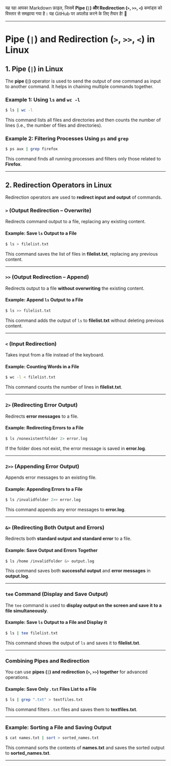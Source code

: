 यह रहा आपका Markdown फ़ाइल, जिसमें **Pipe (`|`) और Redirection (`>`, `>>`, `<`)** कमांड्स को विस्तार से समझाया गया है। यह GitHub पर अपलोड करने के लिए तैयार है! 🚀  

---

# Pipe (`|`) and Redirection (`>`, `>>`, `<`) in Linux

## 1. **Pipe (`|`) in Linux**

The **pipe (`|`)** operator is used to send the output of one command as input to another command. It helps in chaining multiple commands together.

### **Example 1: Using `ls` and `wc -l`**
```bash
$ ls | wc -l
```
This command lists all files and directories and then counts the number of lines (i.e., the number of files and directories).

### **Example 2: Filtering Processes Using `ps` and `grep`**
```bash
$ ps aux | grep firefox
```
This command finds all running processes and filters only those related to **Firefox**.

---

## 2. **Redirection Operators in Linux**

Redirection operators are used to **redirect input and output** of commands.

### **`>` (Output Redirection – Overwrite)**
Redirects command output to a file, replacing any existing content.

#### **Example: Save `ls` Output to a File**
```bash
$ ls > filelist.txt
```
This command saves the list of files in **filelist.txt**, replacing any previous content.

---

### **`>>` (Output Redirection – Append)**
Redirects output to a file **without overwriting** the existing content.

#### **Example: Append `ls` Output to a File**
```bash
$ ls >> filelist.txt
```
This command adds the output of `ls` to **filelist.txt** without deleting previous content.

---

### **`<` (Input Redirection)**
Takes input from a file instead of the keyboard.

#### **Example: Counting Words in a File**
```bash
$ wc -l < filelist.txt
```
This command counts the number of lines in **filelist.txt**.

---

### **`2>` (Redirecting Error Output)**
Redirects **error messages** to a file.

#### **Example: Redirecting Errors to a File**
```bash
$ ls /nonexistentfolder 2> error.log
```
If the folder does not exist, the error message is saved in **error.log**.

---

### **`2>>` (Appending Error Output)**
Appends error messages to an existing file.

#### **Example: Appending Errors to a File**
```bash
$ ls /invalidfolder 2>> error.log
```
This command appends any error messages to **error.log**.

---

### **`&>` (Redirecting Both Output and Errors)**
Redirects both **standard output and standard error** to a file.

#### **Example: Save Output and Errors Together**
```bash
$ ls /home /invalidfolder &> output.log
```
This command saves both **successful output** and **error messages** in **output.log**.

---

### **`tee` Command (Display and Save Output)**
The `tee` command is used to **display output on the screen and save it to a file simultaneously**.

#### **Example: Save `ls` Output to a File and Display it**
```bash
$ ls | tee filelist.txt
```
This command shows the output of `ls` and saves it to **filelist.txt**.

---

### **Combining Pipes and Redirection**
You can use **pipes (`|`) and redirection (`>`, `>>`) together** for advanced operations.

#### **Example: Save Only `.txt` Files List to a File**
```bash
$ ls | grep ".txt" > textfiles.txt
```
This command filters `.txt` files and saves them to **textfiles.txt**.

---

### **Example: Sorting a File and Saving Output**
```bash
$ cat names.txt | sort > sorted_names.txt
```
This command sorts the contents of **names.txt** and saves the sorted output to **sorted_names.txt**.

---

